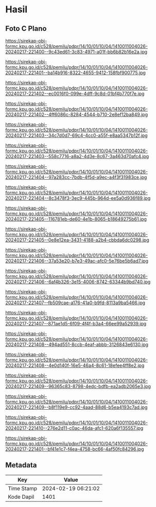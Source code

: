 # Hasil

## Foto C Plano

https://sirekap-obj-formc.kpu.go.id/c528/pemilu/pdpr/14/10/01/10/04/1410011004026-20240217-221400--9c43ed61-3c83-4971-a01f-bb6b82b16e2a.jpg

https://sirekap-obj-formc.kpu.go.id/c528/pemilu/pdpr/14/10/01/10/04/1410011004026-20240217-221401--ba14b916-8322-4655-9412-158fbf900775.jpg

https://sirekap-obj-formc.kpu.go.id/c528/pemilu/pdpr/14/10/01/10/04/1410011004026-20240217-221402--ec0016f0-099e-4dff-9c8d-01bf4b770f7e.jpg

https://sirekap-obj-formc.kpu.go.id/c528/pemilu/pdpr/14/10/01/10/04/1410011004026-20240217-221402--4ff6086c-8284-4544-b710-2e8ef12ba849.jpg

https://sirekap-obj-formc.kpu.go.id/c528/pemilu/pdpr/14/10/01/10/04/1410011004026-20240217-221403--34c7d0d7-69c4-4cc0-a55f-e8aa5347b12f.jpg

https://sirekap-obj-formc.kpu.go.id/c528/pemilu/pdpr/14/10/01/10/04/1410011004026-20240217-221403--558c7716-a8a2-4d3e-8c67-3a463d70afc4.jpg

https://sirekap-obj-formc.kpu.go.id/c528/pemilu/pdpr/14/10/01/10/04/1410011004026-20240217-221404--97a283cc-7bdb-4f5d-a9ec-a4f3f31983ce.jpg

https://sirekap-obj-formc.kpu.go.id/c528/pemilu/pdpr/14/10/01/10/04/1410011004026-20240217-221404--8c3478f3-3ec9-445b-964d-ee5a0d936f89.jpg

https://sirekap-obj-formc.kpu.go.id/c528/pemilu/pdpr/14/10/01/10/04/1410011004026-20240217-221405--116781eb-de60-4e1b-8065-b18649275b61.jpg

https://sirekap-obj-formc.kpu.go.id/c528/pemilu/pdpr/14/10/01/10/04/1410011004026-20240217-221405--0e8e12ea-3431-4188-a2b4-cbbda6dc0298.jpg

https://sirekap-obj-formc.kpu.go.id/c528/pemilu/pdpr/14/10/01/10/04/1410011004026-20240217-221406--37a53e20-b7e3-49ac-afc0-5e76be5b6ad7.jpg

https://sirekap-obj-formc.kpu.go.id/c528/pemilu/pdpr/14/10/01/10/04/1410011004026-20240217-221406--6af4b326-3e15-4006-8742-63344b9bd740.jpg

https://sirekap-obj-formc.kpu.go.id/c528/pemilu/pdpr/14/10/01/10/04/1410011004026-20240217-221407--fb509cae-a176-41a0-b9fd-8113a9ba5466.jpg

https://sirekap-obj-formc.kpu.go.id/c528/pemilu/pdpr/14/10/01/10/04/1410011004026-20240217-221407--871ae1d5-6f09-4f4f-b3a4-66ee99a52939.jpg

https://sirekap-obj-formc.kpu.go.id/c528/pemilu/pdpr/14/10/01/10/04/1410011004026-20240217-221408--494ad551-8ccb-4eaf-abbb-3126843e6130.jpg

https://sirekap-obj-formc.kpu.go.id/c528/pemilu/pdpr/14/10/01/10/04/1410011004026-20240217-221408--4e0d140f-16e5-46a4-8c61-18efee4ff8e2.jpg

https://sirekap-obj-formc.kpu.go.id/c528/pemilu/pdpr/14/10/01/10/04/1410011004026-20240217-221409--96365c83-8798-4edc-bdfb-ea2adb2065e3.jpg

https://sirekap-obj-formc.kpu.go.id/c528/pemilu/pdpr/14/10/01/10/04/1410011004026-20240217-221409--b8f119e9-cc92-4aad-88d6-b5ea4193c7ad.jpg

https://sirekap-obj-formc.kpu.go.id/c528/pemilu/pdpr/14/10/01/10/04/1410011004026-20240217-221410--276e2d11-c0ac-46da-afc1-620a6f135557.jpg

https://sirekap-obj-formc.kpu.go.id/c528/pemilu/pdpr/14/10/01/10/04/1410011004026-20240217-221401--bf41e1c7-f4ea-4758-bc66-4af50fc84296.jpg


## Metadata

| Key        | Value               |
| ---------- | ------------------- |
| Time Stamp | 2024-02-19 06:21:02 |
| Kode Dapil | 1401                |



